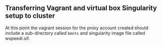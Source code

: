 ## Transferring Vagrant and virtual box Singularity setup to cluster

At this point the vagrant session for the proxy account created should include a sub-directory called `bmnts` and 
singularity image file called wspeedi.sif.
